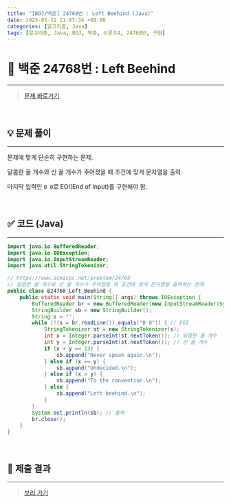 ```yaml
---
title: "[BOJ/백준] 24768번 : Left Beehind (Java)"
date: 2025-05-31 21:07:34 +09:00
categories: [알고리즘, Java]
tags: [알고리즘, Java, BOJ, 백준, 브론즈4, 24768번, 구현]
---
```


<!-- ========================================================================== -->

# 📘 백준 24768번 : Left Beehind

---

> [문제 바로가기](https://www.acmicpc.net/problem/24768)

<br>

<!-- ========================================================================== -->

## 💡 문제 풀이

---

문제에 맞게 단순히 구현하는 문제.

달콤한 꿀 개수와 신 꿀 개수가 주어졌을 때 조건에 맞게 문자열을 출력.

마지막 입력인 `0 0`로 EOI(End of Input)를 구현해야 함.

<br>

<!-- ========================================================================== -->

## ✅ 코드 (Java)

---

```java
import java.io.BufferedReader;
import java.io.IOException;
import java.io.InputStreamReader;
import java.util.StringTokenizer;

// https://www.acmicpc.net/problem/24768
// 달콤한 꿀 개수와 신 꿀 개수가 주어졌을 때 조건에 맞게 문자열을 출력하는 문제
public class B24768_Left_Beehind {
	public static void main(String[] args) throws IOException {
		BufferedReader br = new BufferedReader(new InputStreamReader(System.in));
		StringBuilder sb = new StringBuilder();
		String s = "";
		while (!(s = br.readLine()).equals("0 0")) { // EOI
			StringTokenizer st = new StringTokenizer(s);
			int x = Integer.parseInt(st.nextToken()); // 달콤한 꿀 개수
			int y = Integer.parseInt(st.nextToken()); // 신 꿀 개수
			if (x + y == 13) {
				sb.append("Never speak again.\n");
			} else if (x == y) {
				sb.append("Undecided.\n");
			} else if (x > y) {
				sb.append("To the convention.\n");
			} else {
				sb.append("Left beehind.\n");
			}
		}
		System.out.println(sb); // 출력
		br.close();
	}
}
```

<br>

<!-- ========================================================================== -->

## 💾 제출 결과

---

> [보러 가기](https://www.acmicpc.net/status?from_mine=1&problem_id=24768&user_id=juyn2000)

<br>

<!-- ========================================================================== -->

<!-- ## 🧩 새롭게 알게 된 점

---



<br> -->

<!-- ========================================================================== -->

<!--

## 🔗 참고한 자료

---

- []()

- []()

<br>
-->
